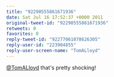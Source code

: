 ```yaml
---
title: "92290555861671936"
date: Sat Jul 16 17:52:37 +0000 2011
original-tweet-id: "92290555861671936"
retweets: 0
favorites: 0
reply-tweet-id: "92277061078626305"
reply-user-id: "223904855"
reply-user-screen-name: "TomALloyd"
---
```

<a href="https://twitter.com/TomALloyd">@TomALloyd</a> that's pretty shocking!
